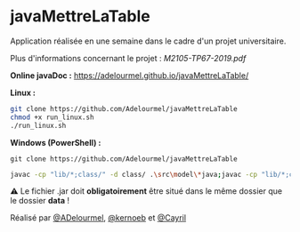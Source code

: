 # javaMettreLaTable

Application réalisée en une semaine dans le cadre d'un projet universitaire.

Plus d'informations concernant le projet : _M2105-TP67-2019.pdf_

**Online javaDoc :** <https://adelourmel.github.io/javaMettreLaTable/>



**Linux :**

```bash
git clone https://github.com/Adelourmel/javaMettreLaTable
chmod +x run_linux.sh
./run_linux.sh
```
**Windows (PowerShell) :**

```
git clone https://github.com/Adelourmel/javaMettreLaTable
```

```bash
javac -cp "lib/*;class/" -d class/ .\src\model\*java;javac -cp "lib/*;class/" -d class/ .\src\control\*java .\src\view\*java;javac -cp "lib/*;class/" -d class/ .\src\*java;java -cp "lib/*;class/" Launcher
```

:warning: Le fichier .jar doit **obligatoirement** être situé dans le même dossier que le dossier **data** !

Réalisé par [@ADelourmel](https://github.com/Adelourmel), [@kernoeb](https://github.com/kernoeb) et [@Cayril](https://github.com/Cayril)

